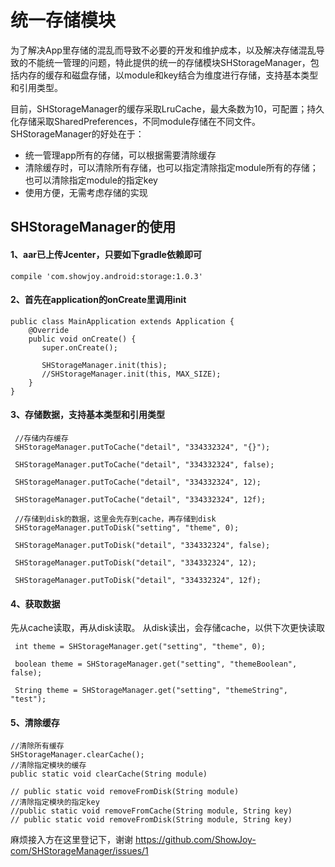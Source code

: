 # 统一存储模块

为了解决App里存储的混乱而导致不必要的开发和维护成本，以及解决存储混乱导致的不能统一管理的问题，特此提供的统一的存储模块SHStorageManager，包括内存的缓存和磁盘存储，以module和key结合为维度进行存储，支持基本类型和引用类型。

目前，SHStorageManager的缓存采取LruCache，最大条数为10，可配置；持久化存储采取SharedPreferences，不同module存储在不同文件。SHStorageManager的好处在于：
 * 统一管理app所有的存储，可以根据需要清除缓存
 * 清除缓存时，可以清除所有存储，也可以指定清除指定module所有的存储；也可以清除指定module的指定key
 * 使用方便，无需考虑存储的实现

## SHStorageManager的使用

#### 1、aar已上传Jcenter，只要如下gradle依赖即可

    compile 'com.showjoy.android:storage:1.0.3'
    
#### 2、首先在application的onCreate里调用init

    public class MainApplication extends Application {
        @Override
        public void onCreate() {
           super.onCreate();

           SHStorageManager.init(this);
           //SHStorageManager.init(this, MAX_SIZE);
        }
    }
 #### 3、存储数据，支持基本类型和引用类型

     //存储内存缓存
     SHStorageManager.putToCache("detail", "334332324", "{}");

     SHStorageManager.putToCache("detail", "334332324", false);

     SHStorageManager.putToCache("detail", "334332324", 12);

     SHStorageManager.putToCache("detail", "334332324", 12f);

     //存储到disk的数据，这里会先存到cache，再存储到disk
     SHStorageManager.putToDisk("setting", "theme", 0);

     SHStorageManager.putToDisk("detail", "334332324", false);

     SHStorageManager.putToDisk("detail", "334332324", 12);

     SHStorageManager.putToDisk("detail", "334332324", 12f);
     
#### 4、获取数据

先从cache读取，再从disk读取。
从disk读出，会存储cache，以供下次更快读取

     int theme = SHStorageManager.get("setting", "theme", 0);

     boolean theme = SHStorageManager.get("setting", "themeBoolean", false);

     String theme = SHStorageManager.get("setting", "themeString", "test");
     
#### 5、清除缓存

    //清除所有缓存
    SHStorageManager.clearCache();
    //清除指定模块的缓存
    public static void clearCache(String module)

    // public static void removeFromDisk(String module)
    //清除指定模块的指定key
    //public static void removeFromCache(String module, String key)
    // public static void removeFromDisk(String module, String key)

麻烦接入方在这里登记下，谢谢
https://github.com/ShowJoy-com/SHStorageManager/issues/1


​
